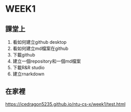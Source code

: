 # WEEK1
## 課堂上
1. 看如何建立github desktop<br />
2. 看如何建立md檔案在github<br />
3. 下載github<br />
4. 建立一個repository和一個md檔案<br />
5. 下載R&R studio
6. 建立rnarkdown
## 在家裡

https://icedragon5235.github.io/ntu-cs-x/week1/test.html
